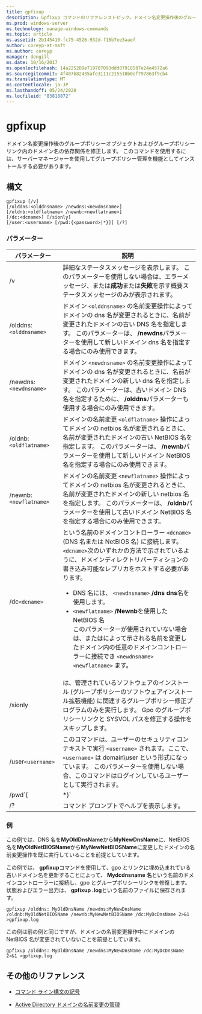 ```yaml
---
title: gpfixup
description: Gpfixup コマンドのリファレンストピック。ドメイン名変更操作後のグループポリシーオブジェクトおよびグループポリシーリンク内のドメイン名の依存関係を修正します。
ms.prod: windows-server
ms.technology: manage-windows-commands
ms.topic: article
ms.assetid: 2b145410-fc75-4526-932d-f16b7ee3aaef
author: coreyp-at-msft
ms.author: coreyp
manager: dongill
ms.date: 10/16/2017
ms.openlocfilehash: 14a225209e719707093ddd87918587e24e4572a6
ms.sourcegitcommit: 4f407b82435afe3111c215510b0ef797863f9cb4
ms.translationtype: MT
ms.contentlocale: ja-JP
ms.lasthandoff: 05/24/2020
ms.locfileid: "83818872"
---
```

# <a name="gpfixup"></a>gpfixup

ドメイン名変更操作後のグループポリシーオブジェクトおよびグループポリシーリンク内のドメイン名の依存関係を修正します。 このコマンドを使用するには、サーバーマネージャーを使用してグループポリシー管理を機能としてインストールする必要があります。

## <a name="syntax"></a>構文

```
gpfixup [/v]
[/olddns:<olddnsname> /newdns:<newdnsname>]
[/oldnb:<oldflatname> /newnb:<newflatname>]
[/dc:<dcname>] [/sionly]
[/user:<username> [/pwd:{<password>|*}]] [/?]
```

### <a name="parameters"></a>パラメーター

| パラメーター | 説明 |
| --------- |------------ |
| /v | 詳細なステータスメッセージを表示します。 このパラメーターを使用しない場合は、エラーメッセージ、または**成功**または**失敗**を示す概要ステータスメッセージのみが表示されます。 |
| /olddns:`<olddnsname>` | ドメイン `<olddnsname>` の名前変更操作によってドメインの dns 名が変更されるときに、名前が変更されたドメインの古い DNS 名を指定します。 このパラメーターは、 **/newdns**パラメーターを使用して新しいドメイン dns 名を指定する場合にのみ使用できます。 |
| /newdns:`<newdnsname>` | ドメイン `<newdnsname>` の名前変更操作によってドメインの dns 名が変更されるときに、名前が変更されたドメインの新しい dns 名を指定します。 このパラメーターは、古いドメイン DNS 名を指定するために、 **/olddns**パラメーターも使用する場合にのみ使用できます。 |
| /oldnb:`<oldflatname>` | ドメインの名前変更 `<oldflatname>` 操作によってドメインの netbios 名が変更されるときに、名前が変更されたドメインの古い NetBIOS 名を指定します。 このパラメーターは、 **/newnb**パラメーターを使用して新しいドメイン NetBIOS 名を指定する場合にのみ使用できます。 |
| /newnb:`<newflatname>` | ドメインの名前変更 `<newflatname>` 操作によってドメインの netbios 名が変更されるときに、名前が変更されたドメインの新しい netbios 名を指定します。 このパラメーターは、 **/oldnb**パラメーターを使用して古いドメイン NetBIOS 名を指定する場合にのみ使用できます。 |
| /dc`<dcname>` | という名前のドメインコントローラー `<dcname>` (DNS 名または NetBIOS 名) に接続します。 `<dcname>`次のいずれかの方法で示されているように、ドメインディレクトリパーティションの書き込み可能なレプリカをホストする必要があります。<ul><li>DNS 名には、 `<newdnsname>` **/dns dns**名を使用します。</li><li>`<newflatname>` **/Newnb**を使用した NetBIOS 名</br>このパラメーターが使用されていない場合は、またはによって示される名前を変更したドメイン内の任意のドメインコントローラーに接続でき `<newdnsname>` `<newflatname>` ます。</li></ul> |
| /sionly | は、管理されているソフトウェアのインストール (グループポリシーのソフトウェアインストール拡張機能) に関連するグループポリシー修正プログラムのみを実行します。 Gpo のグループポリシーリンクと SYSVOL パスを修正する操作をスキップします。 |
| /user`<username>` |このコマンドは、ユーザーのセキュリティコンテキストで実行 `<username>` されます。ここで、 `<username>` は domain\user という形式になっています。 このパラメーターを使用しない場合、このコマンドはログインしているユーザーとして実行されます。 |
| /pwd`{<password> | *}` | ユーザーのパスワードを指定します。 |
| /? | コマンド プロンプトでヘルプを表示します。 |

### <a name="examples"></a>例

この例では、DNS 名を**MyOldDnsName**から**MyNewDnsName**に、NetBIOS 名を**MyOldNetBIOSName**から**MyNewNetBIOSName**に変更したドメインの名前変更操作を既に実行していることを前提としています。

この例では、 **gpfixup**コマンドを使用して、gpo とリンクに埋め込まれている古いドメイン名を更新することによって、 **Mydcdnsname 名**という名前のドメインコントローラーに接続し、gpo とグループポリシーリンクを修復します。 状態およびエラー出力は、 **gpfixup .log**という名前のファイルに保存されます。

```
gpfixup /olddns: MyOldDnsName /newdns:MyNewDnsName /oldnb:MyOldNetBIOSName /newnb:MyNewNetBIOSName /dc:MyDcDnsName 2>&1 >gpfixup.log
```

この例は前の例と同じですが、ドメインの名前変更操作中にドメインの NetBIOS 名が変更されていないことを前提としています。

```
gpfixup /olddns: MyOldDnsName /newdns:MyNewDnsName /dc:MyDcDnsName 2>&1 >gpfixup.log
```

## <a name="additional-references"></a>その他のリファレンス

- [コマンド ライン構文の記号](command-line-syntax-key.md)

- [Active Directory ドメインの名前変更の管理](https://docs.microsoft.com/previous-versions/windows/it-pro/windows-server-2008-R2-and-2008/cc794869(v=ws.10))
